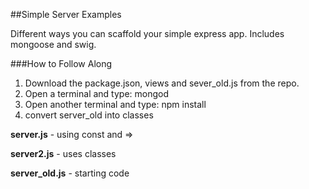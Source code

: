 ##Simple Server Examples

Different ways you can scaffold your simple express app. Includes mongoose and swig.

###How to Follow Along
1.  Download the package.json, views and sever_old.js from the repo.
2.  Open a terminal and type: mongod
3.  Open another terminal and type: npm install
4.  convert server_old into classes

**server.js**  -  using const and =>

**server2.js**  -  uses classes

**server_old.js**  -  starting code